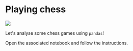 # Playing chess

![](https://images.unsplash.com/photo-1536743939714-23ec5ac2dbae?ixlib=rb-1.2.1&ixid=eyJhcHBfaWQiOjEyMDd9&auto=format&fit=crop&w=837&q=80)

Let's analyse some chess games using `pandas`!

Open the associated notebook and follow the instructions.
